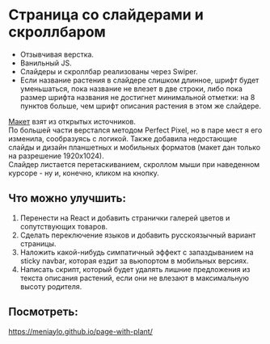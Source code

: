 # Страница со слайдерами и скроллбаром

  
* Отзывчивая верстка.  
* Ванильный JS.  
* Слайдеры и скроллбар реализованы через Swiper.  
* Если название растения в слайдере слишком длинное, шрифт будет уменьшаться, пока название не влезет в две строки, либо пока размер шрифта названия не достигнет минимальной отметки: на 8 пунктов больше, чем шрифт описания растения в этом же слайдере.
  
[Макет](https://www.figma.com/file/PA7CqhfYElaTSDc0HNwmGusd/Greenco_Free_by_Schooljerkdesigns?type=design&node-id=0-2&mode=design&t=xZo1ZVPlyIBbY4V8-0) взят из открытых источников.  
По большей части верстался методом Perfect Pixel, но в паре мест я его изменила, сообразуясь с логикой. Также добавила недостающие слайды и дизайн планшетных и мобильных форматов (макет дан только на разрешение 1920х1024).  
Слайдер листается перетаскиванием, скроллом мыши при наведенном курсоре - ну и, конечно, кликом на кнопку.
  
## Что можно улучшить:
1. Перенести на React и добавить странички галерей цветов и сопутствующих товаров.
2. Сделать переключение языков и добавить русскоязычный вариант страницы.
3. Наложить какой-нибудь симпатичный эффект с запаздыванием на sticky navbar, которая ездит за вьюпортом в мобильных версиях.
4. Написать скрипт, который будет удалять лишние предложения из текста описания растений, если они не влезают в максимальную высоту родителя.

## Посмотреть:
https://meniaylo.github.io/page-with-plant/
